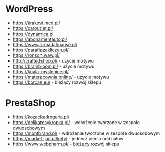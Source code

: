 # WordPress
* https://krakovi.med.pl/
* https://caroutlet.pl/
* https://dynamica.pl
* https://abonamentauto.pl/
* https://www.armadafinanse.pl/
* https://parafiazakliczyn.pl/
* https://ronson.waw.pl/
* http://craftedshop.pl/ - użycie motywu
* https://brainbloom.pl/ - użycie motywu
* https://koala-myslenice.pl/
* https://materacownia.online/ - użycie motywu
* https://borcas.eu/ - bieżący rozwój sklepu
# PrestaShop
* https://kozackadrogeria.pl/
* https://delikatesykropka.pl/ - wdrożenie tworzone w zespole dwuosobowym
* https://montbrand.pl/ - wdrożenie tworzone w zespole dwuosobowym
* https://market-jan.pl/kety/ - jeden z pięciu oddziałow
* https://www.webpharm.pl/ - bieżący rozwój sklepu